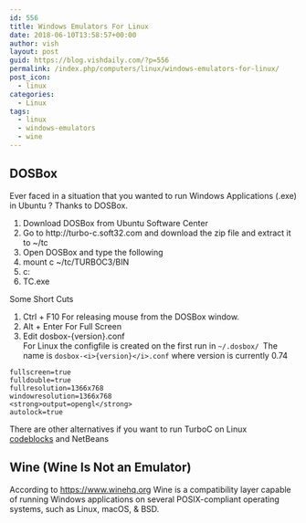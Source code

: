 ```yaml
---
id: 556
title: Windows Emulators For Linux
date: 2018-06-10T13:58:57+00:00
author: vish
layout: post
guid: https://blog.vishdaily.com/?p=556
permalink: /index.php/computers/linux/windows-emulators-for-linux/
post_icon:
  - linux
categories:
  - Linux
tags:
  - linux
  - windows-emulators
  - wine
---
```

## DOSBox

Ever faced in a situation that you wanted to run Windows Applications (.exe) in Ubuntu ? Thanks to DOSBox.

<li style="list-style-type: none;">
  <ol>
    <li>
      Download DOSBox from Ubuntu Software Center
    </li>
    <li>
      Go to http://turbo-c.soft32.com and download the zip file and extract it to ~/tc
    </li>
    <li>
      Open DOSBox and type the following
    </li>
    <li>
      mount c ~/tc/TURBOC3/BIN
    </li>
    <li>
      c:
    </li>
    <li>
      TC.exe
    </li>
  </ol>
</li>

Some Short Cuts

<li style="list-style-type: none;">
  <ol>
    <li>
      Ctrl + F10 For releasing mouse from the DOSBox window.
    </li>
    <li>
      Alt + Enter For Full Screen
    </li>
    <li>
      Edit dosbox-{version}.conf<br /> For Linux the configfile is created on the first run in <code>~/.dosbox/ </code>The name is <code>dosbox-&lt;i>{version}&lt;/i>.conf</code> where version is currently 0.74
    </li>
  </ol>
</li>

<pre class=""><code>fullscreen=true
fulldouble=true
fullresolution=1366x768
windowresolution=1366x768
&lt;strong>output=opengl&lt;/strong>
autolock=true</code></pre>

There are other alternatives if you want to run TurboC on Linux [codeblocks](http://codeblocks.org/) and NetBeans

## Wine (Wine Is Not an Emulator)

According to https://www.winehq.org Wine is a compatibility layer capable of running Windows applications on several POSIX-compliant operating systems, such as Linux, macOS, & BSD.

&nbsp;